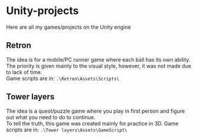 # Unity-projects
Here are all my games/projects on the Unity engine
## Retron
The idea is for a mobile/PC runner game where each ball has its own ability.
The priority is given mainly to the visual style, however, it was not made due to lack of time.  
Game scripts are in: `.\Retron\Assets\Scripts\`
## Tower layers 
The idea is a quest/puzzle game where you play in first person and figure out what you need to do to continue.  
To tell the truth, this game was created mainly for practice in 3D.
Game scripts are in: `.\Tower layers\Assets\GameScript\`
